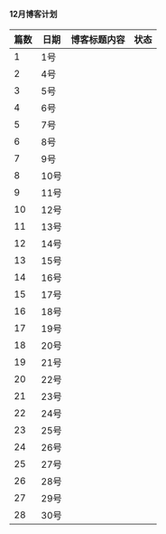 #### 12月博客计划

| 篇数 | 日期 | 博客标题内容 | 状态 |
| ---- | ---- | ------------ | ---- |
| 1    | 1号  |              |      |
| 2    | 4号  |              |      |
| 3    | 5号  |              |      |
| 4    | 6号  |              |      |
| 5    | 7号  |              |      |
| 6    | 8号  |              |      |
| 7    | 9号  |              |      |
| 8    | 10号 |              |      |
| 9    | 11号 |              |      |
| 10   | 12号 |              |      |
| 11   | 13号 |              |      |
| 12   | 14号 |              |      |
| 13   | 15号 |              |      |
| 14   | 16号 |              |      |
| 15   | 17号 |              |      |
| 16   | 18号 |              |      |
| 17   | 19号 |              |      |
| 18   | 20号 |              |      |
| 19   | 21号 |              |      |
| 20   | 22号 |              |      |
| 21   | 23号 |              |      |
| 22   | 24号 |              |      |
| 23   | 25号 |              |      |
| 24   | 26号 |              |      |
| 25   | 27号 |              |      |
| 26   | 28号 |              |      |
| 27   | 29号 |              |      |
| 28   | 30号 |              |      |

